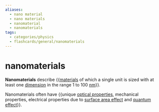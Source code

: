 ```yaml
---
aliases:
  - nano material
  - nano materials
  - nanomaterial
  - nanomaterials
tags:
  - categories/physics
  - flashcards/general/nanomaterials
---
```


# nanomaterials

__Nanomaterials__ describe {{[materials](material.md) of which a single unit is sized with at least one [dimension](dimension.md) in the range 1 to 100 [nm](nanometer.md)}}. <!--SR:!2023-08-10,52,250-->

Nanomaterials often have {{unique [optical properties](optical%20properties.md), mechanical properties, electrical properties due to [surface area effect](surface-area-to-volume%20ratio.md) and [quantum effect](quantum%20mechanics.md)}}. <!--SR:!2023-08-15,57,250-->
